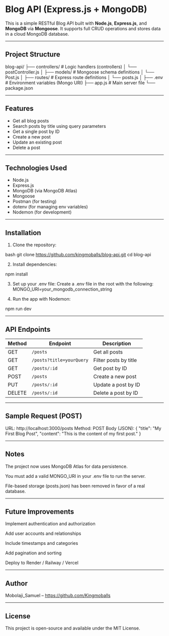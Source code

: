 # Blog API (Express.js + MongoDB)

This is a simple RESTful Blog API built with **Node.js**, **Express.js**, and **MongoDB** via **Mongoose**. It supports full CRUD operations and stores data in a cloud MongoDB database.

---

##  Project Structure

blog-api/
├── controllers/ # Logic handlers (controllers)
│ └── postController.js
│
├── models/ # Mongoose schema definitions
│ └── Post.js
│
├── routes/ # Express route definitions
│ └── posts.js
│
├── .env # Environment variables (Mongo URI)
├── app.js # Main server file
└── package.json



---

##  Features

- Get all blog posts
- Search posts by title using query parameters
- Get a single post by ID
- Create a new post
- Update an existing post
- Delete a post

---

##  Technologies Used

- Node.js
- Express.js
- MongoDB (via MongoDB Atlas)
- Mongoose
- Postman (for testing)
- dotenv (for managing env variables)
- Nodemon (for development)


---

##  Installation

1. Clone the repository:

bash
git clone https://github.com/kingmoballs/blog-api.git
cd blog-api

2. Install dependencies:

npm install

3. Set up your .env file:
Create a .env file in the root with the following:
MONGO_URI=your_mongodb_connection_string


4. Run the app with Nodemon:

npm run dev

---

##  API Endpoints

| Method | Endpoint                 | Description           |
| ------ | ------------------------ | --------------------- |
| GET    | `/posts`                 | Get all posts         |
| GET    | `/posts?title=yourQuery` | Filter posts by title |
| GET    | `/posts/:id`             | Get post by ID        |
| POST   | `/posts`                 | Create a new post     |
| PUT    | `/posts/:id`             | Update a post by ID   |
| DELETE | `/posts/:id`             | Delete a post by ID   |



---

## Sample Request (POST)

URL: http://localhost:3000/posts
Method: POST
Body (JSON):
{
  "title": "My First Blog Post",
  "content": "This is the content of my first post."
}

---

## Notes

The project now uses MongoDB Atlas for data persistence.

You must add a valid MONGO_URI in your .env file to run the server.

File-based storage (posts.json) has been removed in favor of a real database.

---

## Future Improvements

Implement authentication and authorization

Add user accounts and relationships

Include timestamps and categories

Add pagination and sorting

Deploy to Render / Railway / Vercel


---

##   Author
Mobolaji_Samuel – https://github.com/Kingmoballs

---

##  License
This project is open-source and available under the MIT License.

